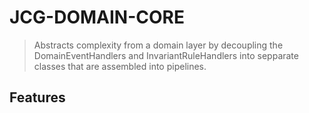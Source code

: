 # JCG-DOMAIN-CORE

>Abstracts complexity from a domain layer by decoupling the DomainEventHandlers and
InvariantRuleHandlers into sepparate classes that are assembled into pipelines.

## Features
